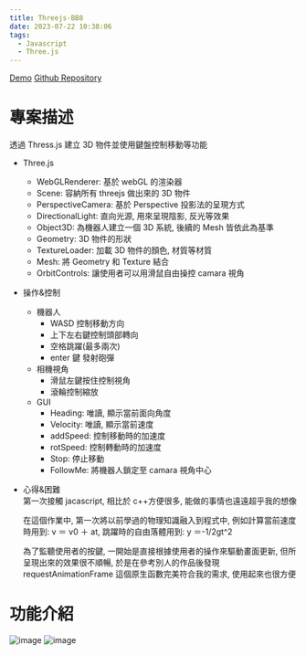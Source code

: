 ```yaml
---
title: Threejs-BB8
date: 2023-07-22 10:38:06
tags:
  - Javascript
  - Three.js
---
```


[Demo](https://pseuder.github.io/Threejs-BB8/index.html)
[Github Repository](https://github.com/pseuder/Threejs-BB8)

# 專案描述

透過 Thress.js 建立 3D 物件並使用鍵盤控制移動等功能

- Three.js

  - WebGLRenderer: 基於 webGL 的渲染器
  - Scene: 容納所有 threejs 做出來的 3D 物件
  - PerspectiveCamera: 基於 Perspective 投影法的呈現方式
  - DirectionalLight: 直向光源, 用來呈現陰影, 反光等效果
  - Object3D: 為機器人建立一個 3D 系統, 後續的 Mesh 皆依此為基準
  - Geometry: 3D 物件的形狀
  - TextureLoader: 加載 3D 物件的顏色, 材質等材質
  - Mesh: 將 Geometry 和 Texture 結合
  - OrbitControls: 讓使用者可以用滑鼠自由操控 camara 視角

- 操作&控制

  - 機器人
    - WASD 控制移動方向
    - 上下左右鍵控制頭部轉向
    - 空格跳躍(最多兩次)
    - enter 鍵 發射砲彈
  - 相機視角
    - 滑鼠左鍵按住控制視角
    - 滾輪控制縮放
  - GUI
    - Heading: 唯讀, 顯示當前面向角度
    - Velocity: 唯讀, 顯示當前速度
    - addSpeed: 控制移動時的加速度
    - rotSpeed: 控制轉動時的加速度
    - Stop: 停止移動
    - FollowMe: 將機器人鎖定至 camara 視角中心

- 心得&困難  
   第一次接觸 jacascript, 相比於 c++方便很多, 能做的事情也遠遠超乎我的想像

  在這個作業中, 第一次將以前學過的物理知識融入到程式中, 例如計算當前速度時用到: v ＝ v0 ＋ at, 跳躍時的自由落體用到: y ＝-1/2gt^2

  為了監聽使用者的按鍵, 一開始是直接根據使用者的操作來驅動畫面更新, 但所呈現出來的效果很不順暢, 於是在參考別人的作品後發現 requestAnimationFrame 這個原生函數完美符合我的需求, 使用起來也很方便

# 功能介紹

![image](bb8_1.png)
![image](bb8_2.png)
